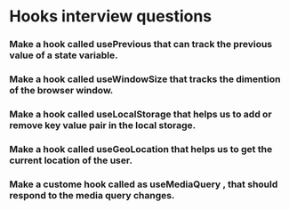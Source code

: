 # Hooks interview questions

### Make a hook called usePrevious that can track the previous value of a state variable.

### Make a hook called useWindowSize that tracks the dimention of the browser window.

### Make a hook called useLocalStorage that helps us to add or remove key value pair in the local storage.

### Make a hook called useGeoLocation that helps us to get the current location of the user.

### Make a custome hook called as useMediaQuery , that should respond to the media query changes.